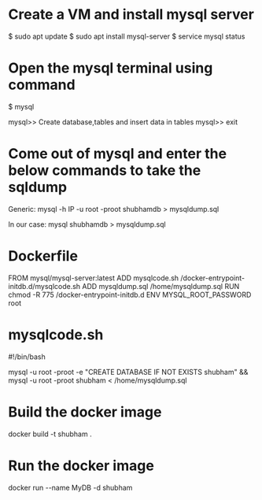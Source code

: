 Create a VM and install mysql server
====================================
$ sudo apt update
$ sudo apt install mysql-server
$ service mysql status


Open the mysql terminal using command
=====================================
$ mysql

mysql>> Create database,tables and insert data in tables
mysql>> exit


Come out of mysql and enter the below commands to take the sqldump
==================================================================
Generic: mysql -h IP -u root -proot shubhamdb > mysqldump.sql

In our case: mysql shubhamdb > mysqldump.sql


Dockerfile
==========
FROM mysql/mysql-server:latest
ADD mysqlcode.sh /docker-entrypoint-initdb.d/mysqlcode.sh
ADD mysqldump.sql /home/mysqldump.sql
RUN chmod -R 775 /docker-entrypoint-initdb.d
ENV MYSQL_ROOT_PASSWORD root


mysqlcode.sh
============
#!/bin/bash

mysql -u root -proot -e "CREATE DATABASE IF NOT EXISTS shubham" && mysql -u root -proot shubham < /home/mysqldump.sql


Build the docker image
======================
docker build -t shubham .


Run the docker image
====================
docker run --name MyDB -d shubham
